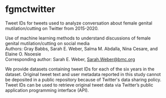 # fgmctwitter
Tweet IDs for tweets used to analyze conversation about female genital mutilation/cutting on Twitter from 2015-2020.

Use of machine learning methods to understand discussions of female genital mutilation/cutting on social media <br />
  Authors: Gray Babbs, Sarah E. Weber, Salma M. Abdalla, Nina Cesare, and Elaine O. Nsoesie <br />
  Corresponding author: Sarah E. Weber, Sarah.Weber@bmc.org
  
We provide datasets containing tweet IDs for each of the six years in the dataset. 
Original tweet text and user metadata reported in this study cannot be deposited in a public repository because of Twitter's data sharing policy. 
Tweet IDs can be used to retrieve original tweet data via Twitter’s public application programming interface (API). 
